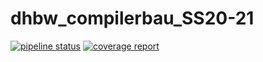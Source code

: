 # dhbw_compilerbau_SS20-21
[![pipeline status](https://gitlab.com/kiliankra/dhbw_compilerbau_SS20-21/badges/main/pipeline.svg)](https://github.com/Menkalian/dhbw_compilerbau_SS20-21)
[![coverage report](https://gitlab.com/kiliankra/dhbw_compilerbau_SS20-21/badges/main/coverage.svg)](https://github.com/Menkalian/dhbw_compilerbau_SS20-21)
